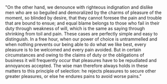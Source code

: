 "On the other hand, we denounce with righteous indignation and dislike men who are so beguiled and demoralized by the charms of pleasure of the moment, so blinded by desire, that they cannot foresee the pain and trouble that are bound to ensue; and equal blame 
belongs to those who fail in their duty through weakness of will, which is the same as saying through shrinking from toil and pain. 
These cases are perfectly simple and easy to distinguish. In a free hour, when our power of choice is untrammelled and when nothing 
prevents our being able to do what we like best, every pleasure is to be welcomed and every pain avoided. But in certain circumstances 
and owing to the claims of duty or the obligations of business it will frequently occur that pleasures have to be repudiated and 
annoyances accepted. The wise man therefore always holds in these matters to this principle of selection: he rejects pleasures to
 secure other greater pleasures, or else he endures pains to avoid worse pains."